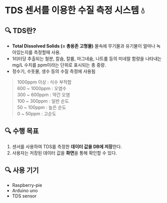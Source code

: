 TDS 센서를 이용한 수질 측정 시스템 💧
=============

🔍 TDS란?
-------------
*  **Total Dissolved Solids (= 총용존 고형물)** 물속에 무기물과 유기물이 얼마나 녹아있는지를 측정할때 사용.
*  1리터당 추출되는 철분, 칼슘, 칼륨, 마그네슘, 나트륨 등의 미네랄 함량을 나타내는 mg/L 수치를 ppm이라는 단위로 표시되는 총 중량.
*  정수기, 수돗물, 생수 등의 수질 측정에 사용됨

>1000ppm 이상 : 식수 부적합  
600 ~ 1000ppm : 오염수   
300 ~ 600ppm : 약간 오염    
100 ~ 300ppm : 일반 순도    
50 ~ 100ppm : 높은 순도   
0 ~ 50ppm : 고순도    

🔍 수행 목표
-------------
1.  센서를 사용하여 TDS를 측정한 **데이터 값을 DB에 저장**한다.
2.  사용자는 저장된 데이터 값을 **화면**을 통해 확인할 수 있다.

🔍 사용 기기
-------------
* Raspberry-pie
* Arduino uno
* TDS sensor





